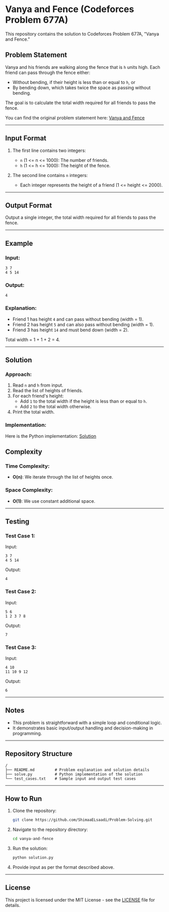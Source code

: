 # Vanya and Fence (Codeforces Problem 677A)

This repository contains the solution to Codeforces Problem 677A, "Vanya and Fence."

## Problem Statement

Vanya and his friends are walking along the fence that is `h` units high. Each friend can pass through the fence either:

- Without bending, if their height is less than or equal to `h`, or
- By bending down, which takes twice the space as passing without bending.

The goal is to calculate the total width required for all friends to pass the fence.

You can find the original problem statement here: [Vanya and Fence](https://codeforces.com/contest/677/problem/A)

---

## Input Format

1. The first line contains two integers:

   - `n` (1 <= n <= 1000): The number of friends.
   - `h` (1 <= h <= 1000): The height of the fence.

2. The second line contains `n` integers:

   - Each integer represents the height of a friend (1 <= height <= 2000).

---

## Output Format

Output a single integer, the total width required for all friends to pass the fence.

---

## Example

### Input:

```
3 7
4 5 14
```

### Output:

```
4
```

### Explanation:

- Friend 1 has height `4` and can pass without bending (width = 1).
- Friend 2 has height `5` and can also pass without bending (width = 1).
- Friend 3 has height `14` and must bend down (width = 2).

Total width = 1 + 1 + 2 = 4.

---

## Solution

### Approach:

1. Read `n` and `h` from input.
2. Read the list of heights of friends.
3. For each friend's height:
   - Add `1` to the total width if the height is less than or equal to `h`.
   - Add `2` to the total width otherwise.
4. Print the total width.

### Implementation:
Here is the Python implementation:
     [Solution](./solve.py)
## Complexity

### Time Complexity:

- **O(n)**: We iterate through the list of heights once.

### Space Complexity:

- **O(1)**: We use constant additional space.

---

## Testing

### Test Case 1:

Input:

```
3 7
4 5 14
```

Output:

```
4
```

### Test Case 2:

Input:

```
5 6
1 2 3 7 8
```

Output:

```
7
```

### Test Case 3:

Input:

```
4 10
11 10 9 12
```

Output:

```
6
```

---

## Notes

- This problem is straightforward with a simple loop and conditional logic.
- It demonstrates basic input/output handling and decision-making in programming.

---

## Repository Structure

```
/
├── README.md         # Problem explanation and solution details
├── solve.py          # Python implementation of the solution
└── test_cases.txt    # Sample input and output test cases
```

---

## How to Run

1. Clone the repository:

   ```bash
   git clone https://github.com/ShimaaELsaadi/Problem-Solving.git
   ```

2. Navigate to the repository directory:

   ```bash
   cd vanya-and-fence
   ```

3. Run the solution:

   ```bash
   python solution.py
   ```

4. Provide input as per the format described above.

---

## License

This project is licensed under the MIT License - see the [LICENSE](LICENSE) file for details.

